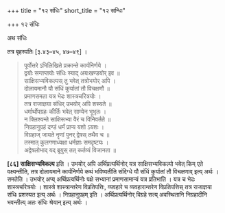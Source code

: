 +++
title = "१२ संधिः"
short_title = "१२ सन्धिः"

+++
१२ संधिः

अथ संधिः

तत्र बृहस्पतिः [३.४३–४५, ४७–४९] ।

> पूर्वोत्तरे ऽभिलिखिते प्रक्रान्ते कार्यनिर्णये ।  
> द्वयोः सन्तप्तयोः संधिः स्याद् अयःखण्डयोर् इव ॥  
> साक्षिसभ्यविकल्पस् तु भवेत् तत्रोभयोर् अपि ।  
> दोलायमानौ यौ संधिं कुर्यातां तौ विचक्षणौ ॥  
> प्रमाणसमता यत्र भेदः शास्त्रचरित्रयोः ।  
> तत्र राजाज्ञया संधिर् उभयोर् अपि शस्यते ॥  
> धर्मार्थोपग्रहः कीर्तिः भवेत् साम्येन भूभृतः ।  
> न क्लिश्यन्ते साक्षिसभ्या वैरं च विनिवर्तते ॥  
> निग्रहानुग्रहं दण्डं धर्मं प्राप्य यशो ऽयशः ।  
> विग्रहाज् जायते नॄणां पुनर् द्वेषस् तथैव च ॥  
> तस्मात् कुलगणाध्यक्षा धर्मज्ञाः समदृष्टयः ।  
> अद्वेषलोभाद् यद् ब्रूयुस् तत् कर्तव्यं विजानता ॥

**[८६]** **साक्षिसभ्यविकल्प** इति । उभयोर् अपि अर्थिप्रत्यर्थिनोर् यत्र साक्षिसभ्यविकल्पो भवेत् किम् एते वक्ष्यन्तीति, तत्र दोलायमाने कार्यनिर्णये कथं भविष्यतीति संदिग्धे यौ संधिं कुर्यातां तौ विचक्षणाव् इत्य् अर्थः । समतेति । उभयोर् अप्य् अर्थिप्रत्यर्थिनोः पक्षे सभ्यानां प्रमाणसामान्यं यत्र प्रतिभाति । यत्र च भेदः शास्त्रचरित्रयोः । शास्त्रे शास्त्रान्तरेण विप्रतिपत्तिः, व्यवहारे च व्यवहारान्तरेण विप्रतिपत्तिस् तत्र राजाज्ञया संधिः प्रशस्यत इत्य् अर्थः । निग्रहानुग्रहम् इति । अर्थिप्रत्यर्थिनोर् विग्रहे सत्य् अवस्थितानि निग्रहादीनि भवन्तीत्य् अतः संधिः श्रेयान् इत्य् अर्थः ।
